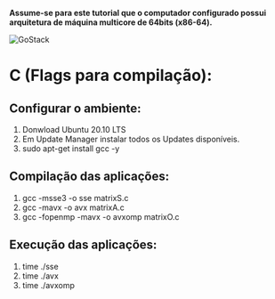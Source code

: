 __Assume-se para este tutorial que o computador configurado possui arquitetura de máquina multicore de 64bits (x86-64).__

<img alt="GoStack" src="https://boydjohnson.dev/blog/concurrency-matrix-multiplication/matrix-multiplication-good.gif" />

C (Flags para compilação):
========

Configurar o ambiente:
--------

1. Donwload Ubuntu 20.10 LTS
2. Em Update Manager instalar todos os Updates disponíveis.
3. sudo apt-get install gcc -y

Compilação das aplicações:
--------

1. gcc -msse3 -o sse matrixS.c
2. gcc -mavx -o avx matrixA.c
3. gcc -fopenmp -mavx -o avxomp matrixO.c

Execução das aplicações:
--------

1. time ./sse
2. time ./avx
3. time ./avxomp
